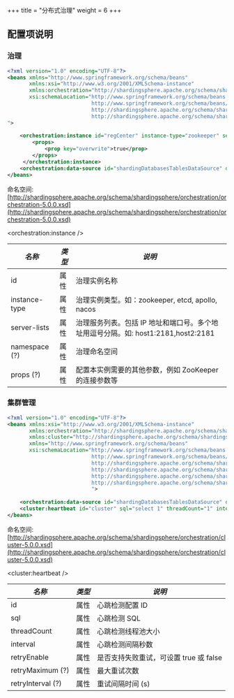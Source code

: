 +++
title = "分布式治理"
weight = 6
+++

## 配置项说明

### 治理

```xml
<?xml version="1.0" encoding="UTF-8"?>
<beans xmlns="http://www.springframework.org/schema/beans"
       xmlns:xsi="http://www.w3.org/2001/XMLSchema-instance" 
       xmlns:orchestration="http://shardingsphere.apache.org/schema/shardingsphere/orchestration"
       xsi:schemaLocation="http://www.springframework.org/schema/beans
                           http://www.springframework.org/schema/beans/spring-beans.xsd
                           http://shardingsphere.apache.org/schema/shardingsphere/orchestration
                           http://shardingsphere.apache.org/schema/shardingsphere/orchestration/orchestration.xsd
">
    
    <orchestration:instance id="regCenter" instance-type="zookeeper" server-lists="localhost:2181" namespace="orchestration-spring-namespace-demo">
        <props>
            <prop key="overwrite">true</prop>
        </props>
     </orchestration:instance>
    <orchestration:data-source id="shardingDatabasesTablesDataSource" data-source-ref="realShardingDatabasesTablesDataSource" instance-ref="regCenter" />
</beans>
```
命名空间: [http://shardingsphere.apache.org/schema/shardingsphere/orchestration/orchestration-5.0.0.xsd](http://shardingsphere.apache.org/schema/shardingsphere/orchestration/orchestration-5.0.0.xsd)

<orchestration:instance />

| *名称*         | *类型* | *说明*                                                                      |
| ------------- | ------ | -------------------------------------------------------------------------- |
| id            | 属性   | 治理实例名称                                                                 |
| instance-type | 属性   | 治理实例类型。如：zookeeper, etcd, apollo, nacos                              |
| server-lists  | 属性   | 治理服务列表。包括 IP 地址和端口号。多个地址用逗号分隔。如: host1:2181,host2:2181 |
| namespace (?) | 属性   | 治理命名空间                                                                 |
| props (?)     | 属性   | 配置本实例需要的其他参数，例如 ZooKeeper 的连接参数等                            |

### 集群管理

```xml
<?xml version="1.0" encoding="UTF-8"?>
<beans xmlns:xsi="http://www.w3.org/2001/XMLSchema-instance"
       xmlns:orchestration="http://shardingsphere.apache.org/schema/shardingsphere/orchestration"
       xmlns:cluster="http://shardingsphere.apache.org/schema/shardingsphere/cluster"
       xmlns="http://www.springframework.org/schema/beans"
       xsi:schemaLocation="http://www.springframework.org/schema/beans
                           http://www.springframework.org/schema/beans/spring-beans.xsd
                           http://shardingsphere.apache.org/schema/shardingsphere/orchestration
                           http://shardingsphere.apache.org/schema/shardingsphere/orchestration/orchestration.xsd
                           http://shardingsphere.apache.org/schema/shardingsphere/cluster
                           http://shardingsphere.apache.org/schema/shardingsphere/cluster/cluster.xsd
                           ">
 
    <orchestration:data-source id="shardingDatabasesTablesDataSource" data-source-ref="realShardingDatabasesTablesDataSource" instance-ref="regCenter" cluster-ref="cluster" />
    <cluster:heartbeat id="cluster" sql="select 1" threadCount="1" interval="60" retryEnable="false" retryMaximum="3" retryInterval="3"/>
</beans>
```
命名空间: [http://shardingsphere.apache.org/schema/shardingsphere/orchestration/cluster-5.0.0.xsd](http://shardingsphere.apache.org/schema/shardingsphere/orchestration/cluster-5.0.0.xsd)

<cluster:heartbeat />

| *名称*             | *类型* | *说明*                              |
| ----------------- | ------ | ----------------------------------- |
| id                | 属性   | 心跳检测配置 ID                       |
| sql               | 属性   | 心跳检测 SQL                         |
| threadCount       | 属性   | 心跳检测线程池大小                    |
| interval          | 属性   | 心跳检测间隔秒数                      |
| retryEnable       | 属性   | 是否支持失败重试，可设置 true 或 false |
| retryMaximum (?)  | 属性   | 最大重试次数                         |
| retryInterval (?) | 属性   | 重试间隔时间 (s)                     |
